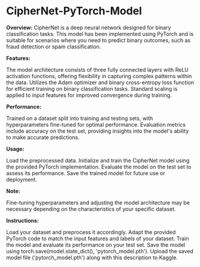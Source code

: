 # CipherNet-PyTorch-Model

**Overview:**
CipherNet is a deep neural network designed for binary classification tasks. This model has been implemented using PyTorch and is suitable for scenarios where you need to predict binary outcomes, such as fraud detection or spam classification.

**Features:**

The model architecture consists of three fully connected layers with ReLU activation functions, offering flexibility in capturing complex patterns within the data.
Utilizes the Adam optimizer and binary cross-entropy loss function for efficient training on binary classification tasks.
Standard scaling is applied to input features for improved convergence during training.

**Performance:**

Trained on a dataset split into training and testing sets, with hyperparameters fine-tuned for optimal performance.
Evaluation metrics include accuracy on the test set, providing insights into the model's ability to make accurate predictions.

**Usage:**

Load the preprocessed data.
Initialize and train the CipherNet model using the provided PyTorch implementation.
Evaluate the model on the test set to assess its performance.
Save the trained model for future use or deployment.

**Note:**

Fine-tuning hyperparameters and adjusting the model architecture may be necessary depending on the characteristics of your specific dataset.

**Instructions:**

Load your dataset and preprocess it accordingly.
Adapt the provided PyTorch code to match the input features and labels of your dataset.
Train the model and evaluate its performance on your test set.
Save the model using torch.save(model.state_dict(), 'pytorch_model.pth').
Upload the saved model file ('pytorch_model.pth') along with this description to Kaggle.
